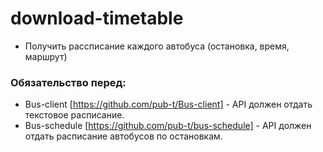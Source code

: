 # download-timetable
 * Получить рассписание каждого автобуса (остановка, время, маршрут)
 
 ### Обязательство перед:
 * Bus-client [https://github.com/pub-t/Bus-client] - API должен отдать текстовое расписание.
 * Bus-schedule [https://github.com/pub-t/bus-schedule] - API должен отдать расписание автобусов по остановкам.
 
